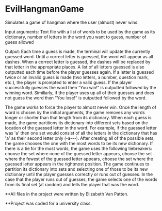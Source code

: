 # EvilHangmanGame

Simulates a game of hangman where the user (almost) never wins.

Input arguments: Text file with a list of words to be used by the game as its dictionary, number of letters in the word you want to guess, number of guess allowed

Output: Each time a guess is made, the terminal will update the currently guessed word. Until a correct letter is guessed, the word will appear as all dashes. When a correct letter is guessed, the dashes will be replaced by that letter in the appropriate places. A list of all letters guessed is also outputted each time before the player guesses again. If a letter is guessed twice or an invalid guess is made (two letters, a number, question mark, etc.), the player is prompted to enter a valid guess. If the player successfully guesses the word then "You win!" is outputted followed by the winning word. Similiarly, if the player uses up all of their guesses and does not guess the word then "You lose!" is outputted followed by the word.

The game works to force the player to almost never win. Once the length of word is chosen by the initial arguments, the game removes any words longer or shorter than that length from its dictionary. When each guess is made, the game partitions its dictionary into different sets based on the location of the guessed letter in the word. For example, if the guessed letter was 'a' then one set would consist of all the letters in the dictionary that has 'a' as their second letter only (-a---). After creating all of the possible sets, the game chooses the one with the most words to be its new dictionary. If there is a tie for the most words, the game uses the following tiebreakers: choose the set where none of the guessed letter appears, choose the set where the fewest of the guessed letter appears, choose the set where the guessed letter appears in the rightmost position. The game continues to partition its dictionary into sets and selecting one of those to be its new dictionary until the player guesses correctly or runs out of guesses. In the case that the player runs out of guesses, the game selects one of the words from its final set (at random) and tells the player that was the word.

**All files in the project were written by Elizabeth Van Patten.

**Project was coded for a university class.
